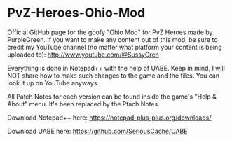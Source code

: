 # PvZ-Heroes-Ohio-Mod
Official GitHub page for the goofy "Ohio Mod" for PvZ Heroes made by PurpleGreen. If you want to make any content out of this mod, be sure to credit my YouTube channel (no matter what platform your content is being uploaded to): http://www.youtube.com/@SussyGren


Everything is done in Notepad++ with the help of UABE.
Keep in mind, I will NOT share how to make such changes to the game and the files. You can look it up on YouTube anyways.


All Patch Notes for each version can be found inside the game's "Help & About" menu. It's been replaced by the Ptach Notes.



Download Notepad++ here: https://notepad-plus-plus.org/downloads/


Download UABE here: https://github.com/SeriousCache/UABE
